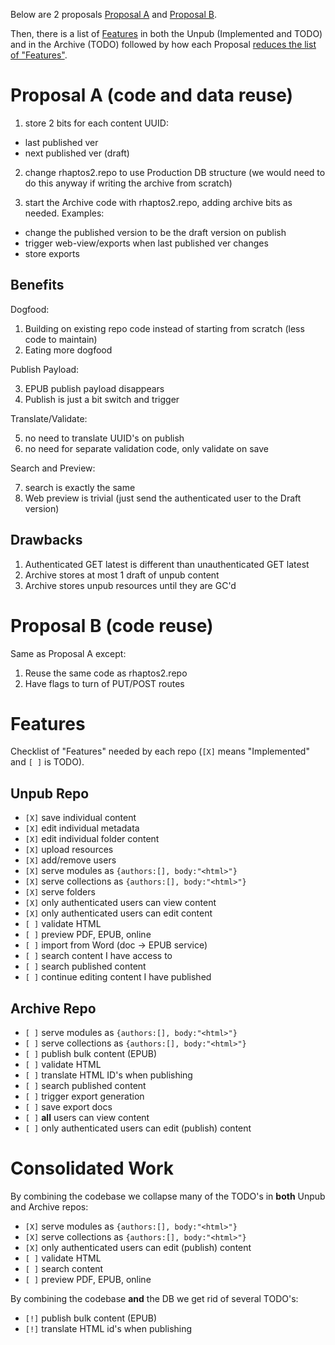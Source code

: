 Below are 2 proposals [Proposal A](#proposal-a-code-and-data-reuse) and [Proposal B](#proposal-b-code-reuse).

Then, there is a list of [Features](#features) in both the Unpub (Implemented and TODO) and in the Archive (TODO)
followed by how each Proposal [reduces the list of "Features"](#consolidated-work).

Proposal A (code and data reuse)
=================================

1. store 2 bits for each content UUID:
  - last published ver
  - next published ver (draft)

2. change rhaptos2.repo to use Production DB structure
  (we would need to do this anyway if writing the archive from scratch)

3. start the Archive code with rhaptos2.repo, adding archive bits as needed. Examples:
  - change the published version to be the draft version on publish
  - trigger web-view/exports when last published ver changes
  - store exports


Benefits
---------

Dogfood:

1. Building on existing repo code instead of starting from scratch (less code to maintain)
2. Eating more dogfood

Publish Payload:

3. EPUB publish payload disappears
4. Publish is just a bit switch and trigger

Translate/Validate:

5. no need to translate UUID's on publish
6. no need for separate validation code, only validate on save

Search and Preview:

7. search is exactly the same
8. Web preview is trivial (just send the authenticated user to the Draft version)


Drawbacks
----------

1. Authenticated GET latest is different than unauthenticated GET latest
2. Archive stores at most 1 draft of unpub content
3. Archive stores unpub resources until they are GC'd



Proposal B (code reuse)
========================

Same as Proposal A except:

1. Reuse the same code as rhaptos2.repo
2. Have flags to turn of PUT/POST routes




Features
=========

Checklist of "Features" needed by each repo (`[X]` means "Implemented" and `[ ]` is TODO).

Unpub Repo
-----------

- `[X]` save individual content
- `[X]` edit individual metadata
- `[X]` edit individual folder content
- `[X]` upload resources
- `[X]` add/remove users
- `[X]` serve modules as `{authors:[], body:"<html>"}`
- `[X]` serve collections as `{authors:[], body:"<html>"}`
- `[X]` serve folders
- `[X]` only authenticated users can view content
- `[X]` only authenticated users can edit content
- `[ ]` validate HTML
- `[ ]` preview PDF, EPUB, online
- `[ ]` import from Word (doc -> EPUB service)
- `[ ]` search content I have access to
- `[ ]` search published content
- `[ ]` continue editing content I have published



Archive Repo
-------------

- `[ ]` serve modules as `{authors:[], body:"<html>"}`
- `[ ]` serve collections as `{authors:[], body:"<html>"}`
- `[ ]` publish bulk content (EPUB)
- `[ ]` validate HTML
- `[ ]` translate HTML ID's when publishing
- `[ ]` search published content
- `[ ]` trigger export generation
- `[ ]` save export docs
- `[ ]` **all** users can view content
- `[ ]` only authenticated users can edit (publish) content


Consolidated Work
==================

By combining the codebase we collapse many of the TODO's in **both** Unpub and Archive repos:

- `[X]` serve modules as `{authors:[], body:"<html>"}`
- `[X]` serve collections as `{authors:[], body:"<html>"}`
- `[X]` only authenticated users can edit (publish) content
- `[ ]` validate HTML
- `[ ]` search content
- `[ ]` preview PDF, EPUB, online


By combining the codebase **and** the DB we get rid of several TODO's:

- `[!]` publish bulk content (EPUB)
- `[!]` translate HTML id's when publishing
